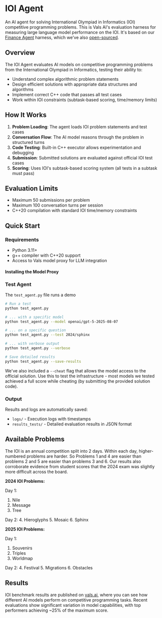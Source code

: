 # IOI Agent

An AI agent for solving International Olympiad in Informatics (IOI) competitive programming problems. This is Vals AI's evaluation harness for measuring large language model performance on the IOI. It's based on our [Finance Agent](https://www.vals.ai/benchmarks/finance_agent) harness, which we've also [open-sourced](https://github.com/vals-ai/finance-agent).

## Overview

The IOI Agent evaluates AI models on competitive programming problems from the International Olympiad in Informatics, testing their ability to:

- Understand complex algorithmic problem statements
- Design efficient solutions with appropriate data structures and algorithms
- Implement correct C++ code that passes all test cases
- Work within IOI constraints (subtask-based scoring, time/memory limits)

## How It Works

1. **Problem Loading**: The agent loads IOI problem statements and test cases
2. **Conversation Flow**: The AI model reasons through the problem in structured turns
3. **Code Testing**: Built-in C++ executor allows experimentation and debugging
4. **Submission**: Submitted solutions are evaluated against official IOI test cases
5. **Scoring**: Uses IOI's subtask-based scoring system (all tests in a subtask must pass)

## Evaluation Limits

- Maximum 50 submissions per problem
- Maximum 100 conversation turns per session
- C++20 compilation with standard IOI time/memory constraints

## Quick Start

### Requirements

- Python 3.11+
- g++ compiler with C++20 support
- Access to Vals model proxy for LLM integration

#### Installing the Model Proxy
<!-- TODO: public repo? -->

### Test Agent
The `test_agent.py` file runs a demo

```bash
# Run a test
python test_agent.py

# ... with a specific model
python test_agent.py --model openai/gpt-5-2025-08-07

# ... on a specific question
python test_agent.py --test 2024/sphinx

# ... with verbose output
python test_agent.py --verbose

# Save detailed results
python test_agent.py --save-results
```

We've also included a `--cheat` flag that allows the model access to the official solution. Use this to test the infrastructure - most models we tested achieved a full score while cheating (by submitting the provided solution code).

### Output

Results and logs are automatically saved:
- `logs/` - Execution logs with timestamps
- `results_tests/` - Detailed evaluation results in JSON format

## Available Problems

The IOI is an annual competition split into 2 days. Within each day, higher-numbered problems are harder. So Problems 1 and 4 are easier than problems 2 and 5 are easier than problems 3 and 6. Our results also corroborate evidence from student scores that the 2024 exam was slightly more difficult across the board.

**2024 IOI Problems:**

Day 1:
1. Nile
2. Message
3. Tree

Day 2:
4. Hieroglyphs
5. Mosaic
6. Sphinx

**2025 IOI Problems:**

Day 1:
1. Souvenirs
2. Triples
3. Worldmap

Day 2:
4. Festival
5. Migrations
6. Obstacles

## Results

IOI benchmark results are published on [vals.ai](https://www.vals.ai/benchmarks/ioi), where you can see how different AI models perform on competitive programming tasks. Recent evaluations show significant variation in model capabilities, with top performers achieving ~25% of the maximum score.